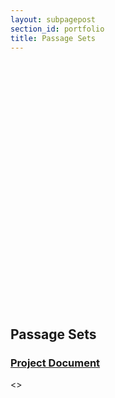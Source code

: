 ```yaml
---
layout: subpagepost
section_id: portfolio
title: Passage Sets
---
```


<div class="full">
    <div class="row">
        <div class="large-12 large-centered columns">
       <div style='padding:75% 0 0 0;position:relative;'><iframe src='https://vimeo.com/showcase/7345843/embed' allowfullscreen frameborder='0' style='position:absolute;top:0;left:0;width:100%;height:100%;'></iframe></div>
       </div>

<div class="Text_works">
<br>
<h2>Passage Sets</h2>
<a href="../images/portfolio/Passage Sets final poem.pdf"><h3>Project Document</h3></a>
<>
</div>
<br>
